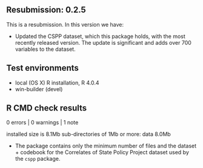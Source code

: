 ## Resubmission: 0.2.5

This is a resubmission. In this version we have:

- Updated the CSPP dataset, which this package holds, with the most recently released version. The update is significant and adds over 700 variables to the dataset.

## Test environments
* local (OS X) R installation, R 4.0.4
* win-builder (devel)

## R CMD check results

0 errors | 0 warnings | 1 note

 installed size is  8.1Mb    sub-directories of 1Mb or more:      data   8.0Mb

- The package contains only the minimum number of files and the dataset + codebook for the Correlates of State Policy Project dataset used by the `cspp` package.